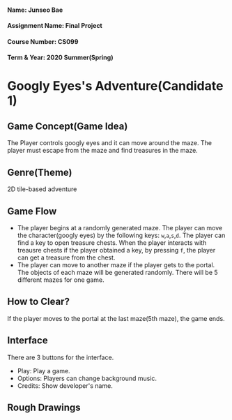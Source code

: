 #### Name: Junseo Bae
#### Assignment Name: Final Project
#### Course Number: CS099
#### Term & Year: 2020 Summer(Spring)

# Googly Eyes's Adventure(Candidate 1)
## Game Concept(Game Idea)
The Player controls googly eyes and it can move around the maze. The player must escape from the maze and find treasures in the maze.
## Genre(Theme)
2D tile-based adventure
## Game Flow
- The player begins at a randomly generated maze. The player can move the character(googly eyes) by the following keys: `w`,`a`,`s`,`d`.
The player can find a key to open treasure chests. When the player interacts with treausre chests if the player obtained a key, by pressing `f`, the player can get a treasure from the chest.
- The player can move to another maze if the player gets to the portal. The objects of each maze will be generated randomly. There will be 5 different mazes for one game.
## How to Clear?
If the player moves to the portal at the last maze(5th maze), the game ends.
## Interface
There are 3 buttons for the interface.
* Play: Play a game.
* Options: Players can change background music.
* Credits: Show developer's name.
## Rough Drawings

